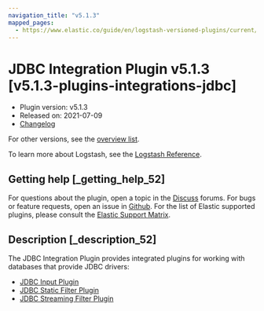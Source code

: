 ```yaml
---
navigation_title: "v5.1.3"
mapped_pages:
  - https://www.elastic.co/guide/en/logstash-versioned-plugins/current/v5.1.3-plugins-integrations-jdbc.html
---
```


# JDBC Integration Plugin v5.1.3 [v5.1.3-plugins-integrations-jdbc]

* Plugin version: v5.1.3
* Released on: 2021-07-09
* [Changelog](https://github.com/logstash-plugins/logstash-integration-jdbc/blob/v5.1.3/CHANGELOG.md)

For other versions, see the [overview list](integration-jdbc-index.md).

To learn more about Logstash, see the [Logstash Reference](https://www.elastic.co/guide/en/logstash/current/index.html).

## Getting help [_getting_help_52]

For questions about the plugin, open a topic in the [Discuss](http://discuss.elastic.co) forums. For bugs or feature requests, open an issue in [Github](https://github.com/logstash-plugins/logstash-integration-jdbc). For the list of Elastic supported plugins, please consult the [Elastic Support Matrix](https://www.elastic.co/support/matrix#matrix_logstash_plugins).

## Description [_description_52]

The JDBC Integration Plugin provides integrated plugins for working with databases that provide JDBC drivers:

* [JDBC Input Plugin](https://www.elastic.co/guide/en/logstash/current/plugins-inputs-jdbc.html)
* [JDBC Static Filter Plugin](https://www.elastic.co/guide/en/logstash/current/plugins-filters-jdbc_static.html)
* [JDBC Streaming Filter Plugin](https://www.elastic.co/guide/en/logstash/current/plugins-filters-jdbc_streaming.html)
